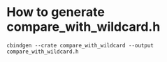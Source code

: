 # How to generate compare_with_wildcard.h

```
cbindgen --crate compare_with_wildcard --output compare_with_wildcard.h
```
